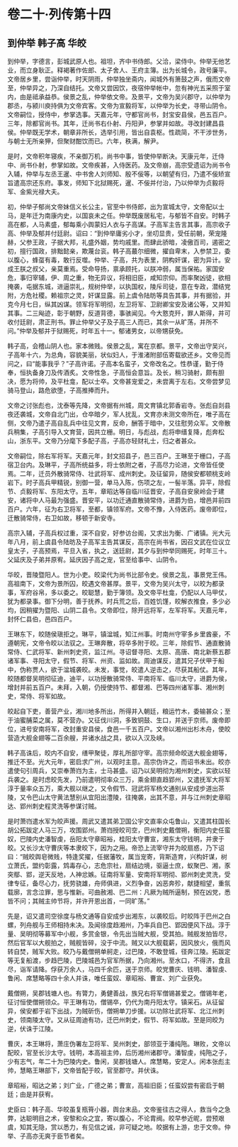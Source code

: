 # 卷二十·列传第十四

## 到仲举 韩子高 华皎

到仲举，字德言，彭城武原人也。祖坦，齐中书侍郎。父洽，梁侍中。仲举无他艺业，而立身耿正。释褐著作佐郎、太子舍人、王府主簿。出为长城令，政号廉平。文帝居乡里，尝诣仲举，时天阴雨，仲举独坐斋内，闻城外有箫鼓之声，俄而文帝至，仲举异之，乃深自结托。文帝又尝因饮，夜宿仲举帐中，忽有神光五采照于室内，由是祗承益恭。侯景之乱，仲举依文帝。及景平，文帝为吴兴郡守，以仲举为郡丞，与颍川庾持俱为文帝宾客。文帝为宣毅将军，以仲举为长史，寻带山阴令。文帝嗣位，授侍中，参掌选事。天嘉元年，守都官尚书，封宝安县侯，邑五百户。三年，除都官尚书。其年，迁尚书右仆射、丹阳尹，参掌并如故。寻改封建昌县侯。仲举既无学术，朝章非所长，选举引用，皆出自袁枢。性疏简，不干涉世务，与朝士无所亲狎，但聚财酣饮而已。六年，秩满，解尹。

是时，文帝积年寝疾，不亲御万机，尚书中事，皆使仲举断决。天康元年，迁侍中、尚书仆射，参掌如故。文帝疾甚，入侍医药。及文帝崩，高宗受遗诏为尚书令入辅，仲举与左丞王暹、中书舍人刘师知、殷不佞等，以朝望有归，乃遣不佞矫宣旨遣高宗还东府。事发，师知下北狱赐死，暹、不佞并付治，乃以仲举为贞毅将军、金紫光禄大夫。

初，仲举子郁尚文帝妹信义长公主，官至中书侍郎，出为宣城太守，文帝配以士马，是年迁为南康内史，以国哀未之任。仲举既废居私宅，与郁皆不自安。时韩子高在都，人马素盛，郁每乘小舆蒙妇人衣与子高谋。子高军主告言其事，高宗收子高、仲举及郁并付廷尉。诏曰：“到仲举庸劣小才，坐叨显贵，受任前朝，荣宠隆赫，父参王政，子据大邦，礼盛外姻，势均戚里。而肆此骄暗，凌傲百司，遏密之初，擅行国政，排黜懿亲，欺蔑台衮。韩子高蕞尔细微，擢自卑末，入参禁卫，委以腹心，蜂虿有毒，敢行反噬。仲举、子高，共为表里，阴构奸谋，密为异计。安成王朕之叔父，亲莫重焉。受命导扬，禀承顾托，以朕冲弱，属当保祐。家国安危，事归宰辅，伊、周之重，物无异议，将相旧臣，咸知宗仰。而率聚凶徒，欲相掩袭，屯据东城，进逼崇礼，规树仲举，以执国权，陵斥司徒，意在专政，潜结党附，方危社稷。赖祖宗之灵，奸谋显露。前上虞令陆昉等具告其事，并有据验，并克今月七日，纵其凶谋。领军将军明彻，左卫将军、卫尉卿宝安及诸公等，又并知其事。二三飐迹，彰于朝野，反道背德，事骇闻见。今大憝克歼，罪人斯得，并可收付廷尉，肃正刑书。罪止仲举父子及子高三人而已，其余一从旷荡，并所不问。”仲举及郁并于狱赐死，时年五十一。郁诸男女，以帝甥获免。

韩子高，会稽山阴人也。家本微贱。侯景之乱，寓在京都。景平，文帝出守吴兴，子高年十六，为总角，容貌美丽，状似妇人，于淮渚附部伍寄载欲还乡。文帝见而问之，曰“能事我乎？”子高许诺。子高本名蛮子，文帝改名之。性恭谨，勤于侍奉，恒执备身刀及传酒炙。文帝性急，子高恒会意旨。及长，稍习骑射，颇有胆决，愿为将帅，及平杜龛，配以士卒。文帝甚宠爱之，未尝离于左右。文帝尝梦见骑马登山，路危欲堕，子高推捧而升。

文帝之讨张彪也，沈泰等先降，文帝据有州城，周文育镇北郭香岩寺。张彪自剡县夜还袭城，文帝自北门出，仓卒暗夕，军人扰乱，文育亦未测文帝所在，唯子高在侧，文帝乃遣子高自乱兵中往见文育，反命，酬答于暗中，又往慰劳众军。文帝散兵稍集，子高引导入文育营，因共立栅。明日，与彪战，彪将申缙复降，彪奔松山，浙东平。文帝乃分麾下多配子高，子高亦轻财礼士，归之者甚众。

文帝嗣位，除右军将军。天嘉元年，封文招县子，邑三百户。王琳至于栅口，子高宿卫台内。及琳平，子高所统益多，将士依附之者，子高尽力论进，文帝皆任使焉。二年，迁员外散骑常侍、壮武将军、成州刺史。及征留异，随侯安都顿桃支岭岩下。时子高兵甲精锐，别御一营，单马入陈，伤项之左，一髻半落。异平，除假节、贞毅将军、东阳太守。五年，章昭达等自临川征晋安，子高自安泉岭会于建安，诸将中人马最为强盛。晋安平，以功迁通直散骑常侍，进爵为伯，增邑并前四百户。六年，征为右卫将军，至都，镇领军府。文帝不豫，入侍医药。废帝即位，迁散骑常侍，右卫如故，移顿于新安寺。

高宗入辅，子高兵权过重，深不自安，好参访台阁，又求出为衡、广诸镇。光大元年八月，前上虞县令陆昉及子高军主告其谋反，高宗在尚书省，因召文武在位议立皇太子，子高预焉，平旦入省，执之，送廷尉，其夕与到仲举同赐死，时年三十。父延庆及子弟并原宥。延庆因子高之宠，官至给事中、山阴令。

华皎，晋陵暨阳人。世为小吏。皎梁代为尚书比部令史。侯景之乱，事景党王伟。高祖南下，文帝为景所囚，皎遇文帝甚厚。景平，文帝为吴兴太守，以皎为都录事，军府谷帛，多以委之。皎聪慧，勤于簿领。及文帝平杜龛，仍配以人马甲仗，犹为都录事。御下分明，善于抚养。时兵荒之后，百姓饥馑，皎解衣推食，多少必均，因稍擢为暨阳、山阴二县令。文帝即位，除开远将军，左军将军。天嘉元年，封怀仁县伯，邑四百户。

王琳东下，皎随侯瑱拒之。琳平，镇湓城，知江州事。时南州守宰多乡里酋豪，不遵朝宪，文帝令皎以法驭之。王琳奔散，将卒多附于皎。三年，除假节、通直散骑常侍、仁武将军、新州刺史资，监江州。寻诏督寻阳、太原、高唐、南北新蔡五郡诸军事、寻阳太守，假节、将军、州资、监如故。周迪谋反，遣其兄子伏甲于船中，伪称贾人，欲于湓城袭皎。未发，事觉，皎遣人逆击之，尽获其船仗。其年，皎随都督吴明彻征迪，迪平，以功授散骑常侍、平南将军、临川太守，进爵为侯，增封并前五百户。未拜，入朝，仍授使持节、都督湘、巴等四州诸军事、湘州刺史，常侍、将军如故。

皎起自下吏，善营产业，湘川地多所出，所得并入朝廷，粮运竹木，委输甚众；至于油蜜脯菜之属，莫不营办。又征伐川洞，多致铜鼓、生口，并送于京师。废帝即位，进号安南将军，改封重安县侯，食邑一千五百户。文帝以湘州出杉木舟，使皎营造大舰金翅等二百余艘，并诸水战之具，欲以入汉及峡。

韩子高诛后，皎内不自安，缮甲聚徒，厚礼所部守宰。高宗频命皎送大舰金翅等，推迁不至。光大元年，密启求广州，以观时主意。高宗伪许之，而诏书未出。皎亦遣使句引周兵，又崇奉萧岿为主，士马甚盛。诏乃以吴明彻为湘州刺史，实欲以轻兵袭之。是时虑皎先发，乃前遣明彻率众三万，乘金翅直趋郢州，又遣抚军大将军淳于量率众五万，乘大舰以继之，又令假节、冠武将军杨文通别从安成步道出茶陵，又令巴山太守黄法慧别从宜阳出澧陵，往掩袭，出其不意，并与江州刺史章昭达、郢州刺史程灵洗等参谋讨贼。

是时萧岿遣水军为皎声援。周武又遣其弟卫国公宇文直率众屯鲁山，又遣其柱国长胡公拓跋定人马三万，攻围郢州。萧岿授皎司空，巴州刺史戴僧朔，衡阳内史任蛮奴，巴陵内史潘智虔，岳阳太守章昭裕，桂阳太守曹宣，湘东太守钱明，并隶于皎。又长沙太守曹庆等本隶皎下，因为之用。帝恐上流宰守并为皎扇惑，乃下诏曰：“贼皎舆皂微贱，特逢奖擢，任据藩牧，属当宠寄，背斯造育，兴构奸谋，树立萧氏，盟约彰露，鸩毒存心，志危宗社，扇结边境，驱逼士庶，蚁聚巴、湘，豕突鄢、郢，逆天反地，人神忿嫉。征南将军量、安南将军明彻、郢州刺史灵洗，受律专征，备尽心力，抚劳骁雄，舟师俱进，义烈争奋，凶恶奔殄，献捷相望，重氛载廓，言念泣罪，思与惟新。可曲赦湘、巴二州：凡厥为贼所逼制，预在凶党，悉皆不问；其贼主帅节将，并许开恩出首，一同旷荡。”

先是，诏又遣司空徐度与杨文通等自安成步出湘东，以袭皎后。时皎阵于巴州之白螺，列舟舰与王师相持未决。及闻徐度趋湘州，乃率兵自巴、郢因便风下战。淳于量、吴明彻等募军中小舰，多赏金银，令先出当贼大舰，受其拍。贼舰发拍皆尽，然后官军以大舰拍之，贼舰皆碎，没于中流。贼又以大舰载薪，因风放火，俄而风转自焚，贼军大败。皎乃与戴僧朔单舸走，过巴陵，不敢登城，径奔江陵。拓跋定等无复船渡，步趋巴陵，巴陵城邑为官军所据，乃向湘州。至水口，不得济，食且尽，诣军请降。俘获万余人，马四千余匹，送于京师。皎党曹庆、钱明、潘智虔、鲁闲、席慧略等四十余人并诛，唯任蛮奴、章昭裕、曹宣、刘广业获免。

戴僧朔，吴郡钱塘人也。有膂力，勇健善战，族兄右将军僧锡甚爱之。僧锡年老，征讨恒使僧朔领众。平王琳有功，僧锡卒，仍代为南丹阳太守。镇采石。从征留异，侯安都于岩下出战，为贼斫伤，僧朔单刀步援。以功除壮武将军、北江州刺史，领南陵太守。又从征周迪有功，迁巴州刺史，假节、将军如故。至是同皎为逆，伏诛于江陵。

曹庆，本王琳将，萧庄伪署左卫将军、吴州刺史，部领亚于潘纯陁。琳败，文帝以配皎，官至长沙太守。钱明，本高祖主帅，后历湘州诸郡守。潘智虔，纯陁之子，少有志气，年二十为巴陵内史。鲁闲，吴郡钱塘人。席慧略，安定人。闲本张彪主帅，慧略王琳部下，文帝皆配于皎，官至郡守。并伏诛。

章昭裕，昭达之弟；刘广业，广德之弟；曹宣，高祖旧臣；任蛮奴尝有密启于朝廷；由是并获宥。

史臣曰：韩子高、华皎虽复瓶筲小器，舆台末品，文帝鉴往古之得人，救当今之急弊，达聪明目之术，安黎和众之宜，寄以腹心，不论胄阀。皎早参近昵，尝预艰虞，知其无隐，赏以悉力，有见信之诚，非可疑之地。皎据有上游，忠于文帝。仲举、子高亦无爽于臣节者矣。
